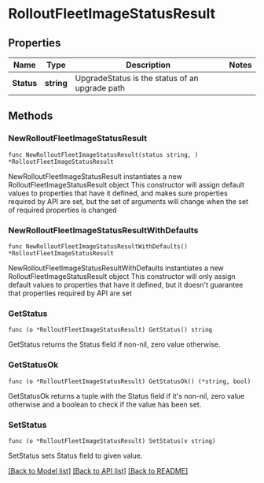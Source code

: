 # RolloutFleetImageStatusResult

## Properties

Name | Type | Description | Notes
------------ | ------------- | ------------- | -------------
**Status** | **string** | UpgradeStatus is the status of an upgrade path | 

## Methods

### NewRolloutFleetImageStatusResult

`func NewRolloutFleetImageStatusResult(status string, ) *RolloutFleetImageStatusResult`

NewRolloutFleetImageStatusResult instantiates a new RolloutFleetImageStatusResult object
This constructor will assign default values to properties that have it defined,
and makes sure properties required by API are set, but the set of arguments
will change when the set of required properties is changed

### NewRolloutFleetImageStatusResultWithDefaults

`func NewRolloutFleetImageStatusResultWithDefaults() *RolloutFleetImageStatusResult`

NewRolloutFleetImageStatusResultWithDefaults instantiates a new RolloutFleetImageStatusResult object
This constructor will only assign default values to properties that have it defined,
but it doesn't guarantee that properties required by API are set

### GetStatus

`func (o *RolloutFleetImageStatusResult) GetStatus() string`

GetStatus returns the Status field if non-nil, zero value otherwise.

### GetStatusOk

`func (o *RolloutFleetImageStatusResult) GetStatusOk() (*string, bool)`

GetStatusOk returns a tuple with the Status field if it's non-nil, zero value otherwise
and a boolean to check if the value has been set.

### SetStatus

`func (o *RolloutFleetImageStatusResult) SetStatus(v string)`

SetStatus sets Status field to given value.



[[Back to Model list]](../README.md#documentation-for-models) [[Back to API list]](../README.md#documentation-for-api-endpoints) [[Back to README]](../README.md)


